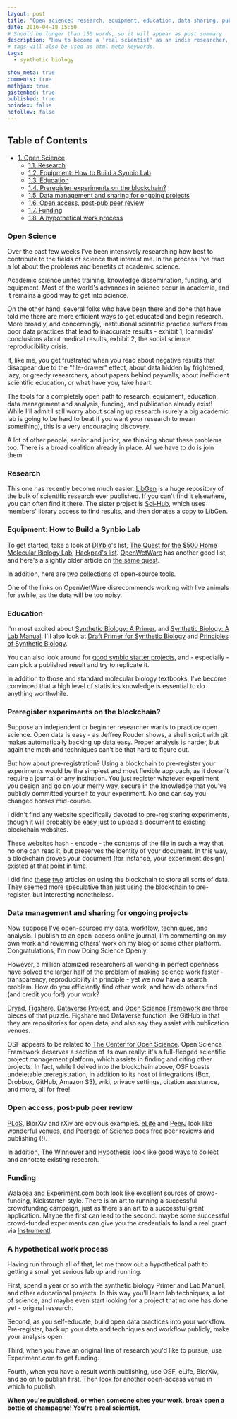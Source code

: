 ```yaml
---
layout: post
title: "Open science: research, equipment, education, data sharing, publication, funding"
date: 2016-04-18 15:50
# Should be longer than 150 words, so it will appear as post summary
description: "How to become a 'real scientist' as an indie researcher, and how to practice open science 'from farm to market'"
# tags will also be used as html meta keywords.
tags:
  - synthetic biology

show_meta: true
comments: true
mathjax: true
gistembed: true
published: true
noindex: false
nofollow: false
---
```


<div id="table-of-contents">
<h2>Table of Contents</h2>
<div id="text-table-of-contents">
<ul>
<li><a href="#orgheadline1">1. Open Science</a>
<ul>
<li><a href="#orgheadline2">1.1. Research</a></li>
<li><a href="#orgheadline3">1.2. Equipment: How to Build a Synbio Lab</a></li>
<li><a href="#orgheadline4">1.3. Education</a></li>
<li><a href="#orgheadline5">1.4. Preregister experiments on the blockchain?</a></li>
<li><a href="#orgheadline6">1.5. Data management and sharing for ongoing projects</a></li>
<li><a href="#orgheadline7">1.6. Open access, post-pub peer review</a></li>
<li><a href="#orgheadline8">1.7. Funding</a></li>
<li><a href="#orgheadline9">1.8. A hypothetical work process</a></li>
</ul>
</li>
</ul>
</div>
</div>

### Open Science

Over the past few weeks I've been intensively researching how best to contribute to the fields of science that interest me.
In the process I've read a lot about the problems and benefits of academic science.

Academic science unites training, knowledge dissemination, funding, and equipment. Most of the world's advances in science
occur in academia, and it remains a good way to get into science.

On the other hand, several folks who have been there and done that have told me there are more efficient ways to get educated
and begin research. More broadly, and concerningly, institutional scientific practice suffers from poor data practices
that lead to inaccurate results - exhibit 1, Ioannidis' conclusions about medical results, exhibit 2, the social science 
reproducibility crisis.

If, like me, you get frustrated when you read about negative results that disappear
due to the "file-drawer" effect, about data hidden by frightened, lazy, or greedy researchers, about papers behind
paywalls, about inefficient scientific education, or what have you, take heart.

The tools for a completely open path to research, equipment, education, data management and analysis, funding,
and publication already exist! While I'll admit I still worry about scaling up research (surely a big academic lab is going to be hard
to beat if you want your research to mean something), this is a very encouraging discovery.

A lot of other people, senior and junior, are thinking about these problems too. There is a broad coalition already
in place. All we have to do is join them.

### Research

This one has recently become much easier. [LibGen](http://libgen.io) is a huge repository of the bulk of scientific research
ever published. If you can't find it elsewhere, you can often find it there. The sister project is [Sci-Hub](http://sci-hub.io),
which uses members' library access to find results, and then donates a copy to LibGen.

### Equipment: How to Build a Synbio Lab

To get started, take a look at [DIYbio](http://diy-bio.com/diybio-lab-equipment/)'s list, [The Quest for the $500 Home Molecular Biology Lab](http://www.mlo-online.com/the-quest-for-the-500-home-molecular-biology-laboratory.php), [Hackpad's list](https://hackpad.com/ep/pad/static/51UIsplVYrd).
[OpenWetWare](http://openwetware.org/wiki/DIYbio/FAQ/Equipment) has another good list, and here's a slightly older article on [the same quest](http://scienceblogs.com/worldsfair/2009/04/09/using-ebay-to-set-up-a-molecul/).

In addition, here are [two](http://collections.plos.org/open-source-toolkit-hardware) [collections](http://www.thingiverse.com/jpearce/collections/open-source-scientific-tools) of open-source tools.

One of the links on OpenWetWare disrecommends working with live animals for awhile, as the data will be too noisy.

### Education

I'm most excited about [Synthetic Biology: A Primer](http://www.amazon.com/Synthetic-Biology-Paul-S-Freemont/dp/1848168632), and [Synthetic Biology: A Lab Manual](http://www.amazon.com/Synthetic-Biology-A-Lab-Manual/dp/9814579548).
I'll also look at [Draft Primer for Synthetic Biology](http://openwetware.org/images/3/3d/SB_Primer_100707.pdf) and [Principles of Synthetic Biology](https://www.edx.org/course/principles-synthetic-biology-mitx-20-305x).

You can also look around for [good synbio starter projects](http://onlinelibrary.wiley.com/doi/10.1002/bmb.20352/epdf), and - especially - can pick a published result and try to replicate it.

In addition to those and standard molecular biology textbooks, I've become convinced that a high level of statistics knowledge
is essential to do anything worthwhile.

### Preregister experiments on the blockchain?

Suppose an independent or beginner researcher wants to practice open science.
Open data is easy - as Jeffrey Rouder shows, a shell script with git makes automatically backing up data easy.
Proper analysis is harder, but again the math and techniques can't be that hard to figure out.

But how about pre-registration? Using a blockchain to pre-register your experiments would be
the simplest and most flexible approach, as it doesn't require a journal or any institution. You just register
whatever experiment you design and go on your merry way, secure in the knowledge that you've publicly committed
yourself to your experiment. No one can say you changed horses mid-course.

I didn't find any website specifically devoted to pre-registering experiments, though it will probably be easy
just to upload a document to existing blockchain websites.

These websites hash - encode - the contents of the file in such a way that no one can read it, but preserves the identity of your document.
In this way, a blockchain proves your document (for instance, your experiment design) existed at that point in time.

I did find [these](https://db.erisindustries.com/science/2016/03/14/blockchains-and-science/) [two](https://db.erisindustries.com//science/2016/03/15/chains-and-science-how-to/) articles on using the blockchain to store all sorts of data. They seemed more speculative than just
using the blockchain to pre-register, but interesting nonetheless.

### Data management and sharing for ongoing projects

Now suppose I've open-sourced my data, workflow, techniques, and analysis. I publish to an open-access online journal,
I'm commenting on my own work and reviewing others' work on my blog or some other platform. Congratulations, I'm now
Doing Science Openly.

However, a million atomized researchers all working in perfect openness have solved the larger half of the problem
of making science work faster - transparency, reproducibility in principle - yet we now have a search problem.
How do you efficiently find other work, and how do others find (and credit you for!) your work?

[Dryad](http://datadryad.org/), [Figshare](https://figshare.com/), [Dataverse Project](http://dataverse.org/), and [Open Science Framework](https://osf.io/) are three pieces of that puzzle.
Figshare and Dataverse function like GitHub in that they are repositories for open data, and
also say they assist with publication venues.

OSF appears to be related to [The Center for Open Science](https://cos.io/). Open Science Framework deserves a section of its own really: it's a 
full-fledged scientific project management platform, which assists in finding and citing other projects. In fact, while I 
delved into the blockchain above, OSF boasts undeletable preregistration, in addition to its host of integrations (Box, Drobbox, GitHub, Amazon S3),
wiki, privacy settings, citation assistance, and more, all for free!

### Open access, post-pub peer review

[PLoS](https://www.plos.org/open-access/), BiorXiv and rXiv are obvious examples. [eLife](https://elifesciences.org/) and [PeerJ](https://peerj.com/) look like wonderful venues,
and [Peerage of Science](https://www.peerageofscience.org/) does free peer reviews and publishing (!).

In addition, [The Winnower](https://thewinnower.com/) and [Hypothesis](https://hypothes.is/) look like good ways to collect and annotate existing research.

### Funding

[Walacea](https://walacea.com/) and [Experiment.com](https://Experiment.com) both look like excellent sources of crowd-funding, Kickstarter-style.
There is an art to running a successful crowdfunding campaign, just as there's an art to a successful grant application.
Maybe the first can lead to the second: maybe some successful crowd-funded experiments can give you
the credentials to land a real grant via [Instrumentl](https://www.instrumentl.com/).

### A hypothetical work process

Having run through all of that, let me throw out a hypothetical path to getting a small yet serious lab up and running.

First, spend a year or so with the synthetic biology Primer and Lab Manual, and other educational 
projects. In this way you'll learn lab techniques, a lot of science, and maybe even start looking for
a project that no one has done yet - original research.

Second, as you self-educate, build open data practices into your workflow. Pre-register, back up your data
and techniques and workflow publicly, make your analysis open.

Third, when you have an original line of research you'd like to pursue, use Experiment.com to get funding.

Fourth, when you have a result worth publishing, use OSF, eLife, BiorXiv, and so on to publish first.
Then look for another open-access venue in which to publish. 

**When you're published, or when someone cites your work, break open a bottle of champagne! You're a real scientist.**
